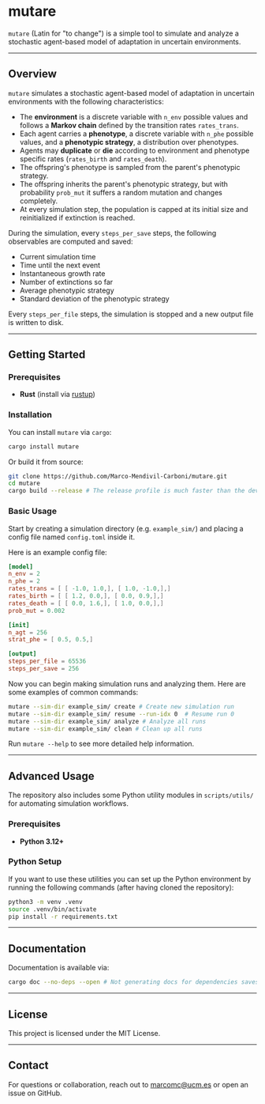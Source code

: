 # mutare

`mutare` (Latin for "to change") is a simple tool to simulate and analyze a stochastic agent-based model of adaptation in uncertain environments.

---

## Overview

`mutare` simulates a stochastic agent-based model of adaptation in uncertain environments with the following characteristics:

- The **environment** is a discrete variable with `n_env` possible values and follows a **Markov chain** defined by the transition rates `rates_trans`.
- Each agent carries a **phenotype**, a discrete variable with `n_phe` possible values, and a **phenotypic strategy**, a distribution over phenotypes.
- Agents may **duplicate** or **die** according to environment and phenotype specific rates (`rates_birth` and `rates_death`).
- The offspring's phenotype is sampled from the parent's phenotypic strategy.
- The offspring inherits the parent's phenotypic strategy, but with probability `prob_mut` it suffers a random mutation and changes completely.
- At every simulation step, the population is capped at its initial size and reinitialized if extinction is reached.

During the simulation, every `steps_per_save` steps, the following observables are computed and saved:
- Current simulation time
- Time until the next event
- Instantaneous growth rate
- Number of extinctions so far
- Average phenotypic strategy
- Standard deviation of the phenotypic strategy

Every `steps_per_file` steps, the simulation is stopped and a new output file is written to disk.

---

## Getting Started

### Prerequisites

- **Rust** (install via [rustup](https://rustup.rs/))

### Installation

You can install `mutare` via `cargo`:

```bash
cargo install mutare
```

Or build it from source:

```bash
git clone https://github.com/Marco-Mendivil-Carboni/mutare.git
cd mutare
cargo build --release # The release profile is much faster than the dev profile
```

### Basic Usage

Start by creating a simulation directory (e.g. `example_sim/`) and placing a config file named `config.toml` inside it.

Here is an example config file:

```toml
[model]
n_env = 2
n_phe = 2
rates_trans = [ [ -1.0, 1.0,], [ 1.0, -1.0,],]
rates_birth = [ [ 1.2, 0.0,], [ 0.0, 0.9,],]
rates_death = [ [ 0.0, 1.6,], [ 1.0, 0.0,],]
prob_mut = 0.002

[init]
n_agt = 256
strat_phe = [ 0.5, 0.5,]

[output]
steps_per_file = 65536
steps_per_save = 256

```

Now you can begin making simulation runs and analyzing them. Here are some examples of common commands:

```bash
mutare --sim-dir example_sim/ create # Create new simulation run
mutare --sim-dir example_sim/ resume --run-idx 0  # Resume run 0
mutare --sim-dir example_sim/ analyze # Analyze all runs
mutare --sim-dir example_sim/ clean # Clean up all runs
```

Run `mutare --help` to see more detailed help information.

---

## Advanced Usage

The repository also includes some Python utility modules in `scripts/utils/` for automating simulation workflows.

### Prerequisites

- **Python 3.12+**

### Python Setup

If you want to use these utilities you can set up the Python environment by running the following commands (after having cloned the repository):

```bash
python3 -m venv .venv
source .venv/bin/activate
pip install -r requirements.txt
```

---

## Documentation

Documentation is available via:

```bash
cargo doc --no-deps --open # Not generating docs for dependencies saves time
```

---

## License

This project is licensed under the MIT License.

---

## Contact

For questions or collaboration, reach out to marcomc@ucm.es or open an issue on GitHub.

